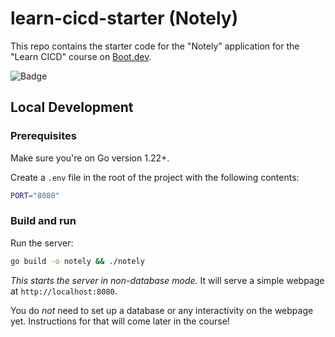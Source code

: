 # learn-cicd-starter (Notely)

This repo contains the starter code for the "Notely" application for the "Learn CICD" course on [Boot.dev](https://boot.dev).

![Badge](https://github.com/sirtaylor88/learn-cicd-starter/actions/workflows/ci.yml/badge.svg)

## Local Development

### Prerequisites

Make sure you're on Go version 1.22+.

Create a `.env` file in the root of the project with the following contents:

```bash
PORT="8080"
```

### Build and run

Run the server:

```bash
go build -o notely && ./notely
```

*This starts the server in non-database mode.* It will serve a simple webpage at `http://localhost:8080`.

You do *not* need to set up a database or any interactivity on the webpage yet. Instructions for that will come later in the course!
